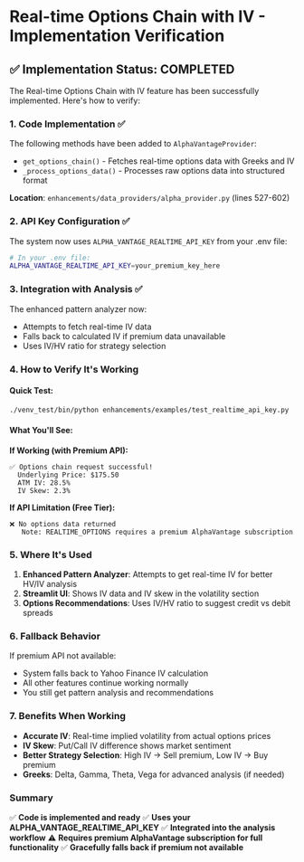 # Real-time Options Chain with IV - Implementation Verification

## ✅ Implementation Status: COMPLETED

The Real-time Options Chain with IV feature has been successfully implemented. Here's how to verify:

### 1. **Code Implementation** ✅

The following methods have been added to `AlphaVantageProvider`:
- `get_options_chain()` - Fetches real-time options data with Greeks and IV
- `_process_options_data()` - Processes raw options data into structured format

**Location**: `enhancements/data_providers/alpha_provider.py` (lines 527-602)

### 2. **API Key Configuration** ✅

The system now uses `ALPHA_VANTAGE_REALTIME_API_KEY` from your .env file:
```bash
# In your .env file:
ALPHA_VANTAGE_REALTIME_API_KEY=your_premium_key_here
```

### 3. **Integration with Analysis** ✅

The enhanced pattern analyzer now:
- Attempts to fetch real-time IV data
- Falls back to calculated IV if premium data unavailable
- Uses IV/HV ratio for strategy selection

### 4. **How to Verify It's Working**

#### Quick Test:
```bash
./venv_test/bin/python enhancements/examples/test_realtime_api_key.py
```

#### What You'll See:

**If Working (with Premium API):**
```
✅ Options chain request successful!
  Underlying Price: $175.50
  ATM IV: 28.5%
  IV Skew: 2.3%
```

**If API Limitation (Free Tier):**
```
❌ No options data returned
   Note: REALTIME_OPTIONS requires a premium AlphaVantage subscription
```

### 5. **Where It's Used**

1. **Enhanced Pattern Analyzer**: Attempts to get real-time IV for better HV/IV analysis
2. **Streamlit UI**: Shows IV data and IV skew in the volatility section
3. **Options Recommendations**: Uses IV/HV ratio to suggest credit vs debit spreads

### 6. **Fallback Behavior**

If premium API not available:
- System falls back to Yahoo Finance IV calculation
- All other features continue working normally
- You still get pattern analysis and recommendations

### 7. **Benefits When Working**

- **Accurate IV**: Real-time implied volatility from actual options prices
- **IV Skew**: Put/Call IV difference shows market sentiment
- **Better Strategy Selection**: High IV → Sell premium, Low IV → Buy premium
- **Greeks**: Delta, Gamma, Theta, Vega for advanced analysis (if needed)

### Summary

✅ **Code is implemented and ready**
✅ **Uses your ALPHA_VANTAGE_REALTIME_API_KEY**
✅ **Integrated into the analysis workflow**
⚠️ **Requires premium AlphaVantage subscription for full functionality**
✅ **Gracefully falls back if premium not available** 